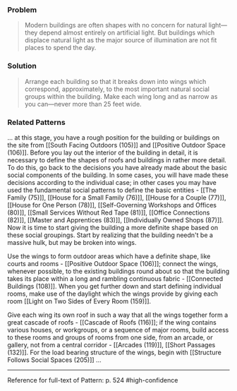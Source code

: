### Problem
>Modern buildings are often shapes with no concern for natural light—they depend almost entirely on artificial light. But buildings which displace natural light as the major source of illumination are not fit places to spend the day.

### Solution
>Arrange each building so that it breaks down into wings which correspond, approximately, to the most important natural social groups within the building. Make each wing long and as narrow as you can—never more than 25 feet wide.

### Related Patterns
... at this stage, you have a rough position for the building or buildings on the site from [[South Facing Outdoors (105)]] and [[Positive Outdoor Space (106)]]. Before you lay out the interior of the building in detail, it is necessary to define the shapes of roofs and buildings in rather more detail. To do this, go back to the decisions you have already made about the basic social components of the building. In some cases, you will have made these decisions according to the individual case; in other cases you may have used the fundamental social patterns to define the basic entities - [[The Family (75)]], [[House for a Small Family (76)]], [[House for a Couple (77)]], [[House for One Person (78)]], [[Self-Governing Workshops and Offices (80)]], [[Small Services Without Red Tape (81)]], [[Office Connections (82)]], [[Master and Apprentices (83)]], [[Individually Owned Shops (87)]]. Now it is time to start giving the building a more definite shape based on these social groupings. Start by realizing that the building needn't be a massive hulk, but may be broken into wings.

 Use the wings to form outdoor areas which have a definite shape, like courts and rooms - [[Positive Outdoor Space (106)]]; connect the wings, whenever possible, to the existing buildings round about so that the building takes its place within a long and rambling continuous fabric - [[Connected Buildings (108)]]. When you get further down and start defining individual rooms, make use of the daylight which the wings provide by giving each room [[Light on Two Sides of Every Room (159)]].

Give each wing its own roof in such a way that all the wings together form a great cascade of roofs - [[Cascade of Roofs (116)]]; if the wing contains various houses, or workgroups, or a sequence of major rooms, build access to these rooms and groups of rooms from one side, from an arcade, or gallery, not from a central corridor - [[Arcades (119)]], [[Short Passages (132)]]. For the load bearing structure of the wings, begin with [[Structure Follows Social Spaces (205)]] ...

---
Reference for full-text of Pattern: p. 524 #high-confidence 